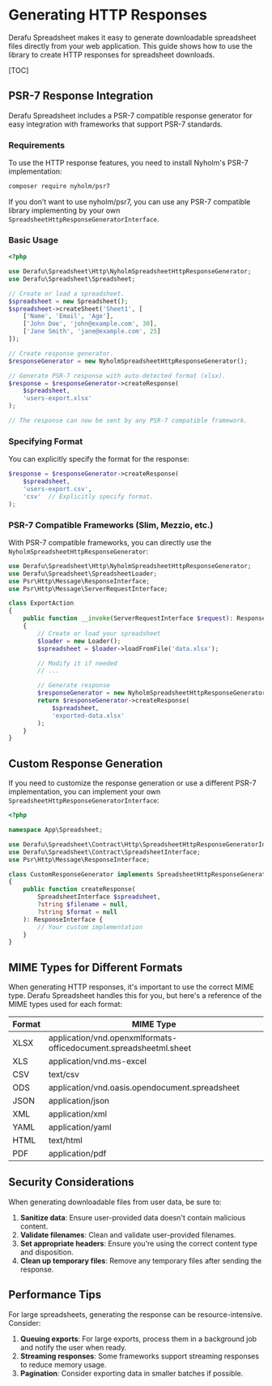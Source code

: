 # Generating HTTP Responses

Derafu Spreadsheet makes it easy to generate downloadable spreadsheet files directly from your web application. This guide shows how to use the library to create HTTP responses for spreadsheet downloads.

[TOC]

## PSR-7 Response Integration

Derafu Spreadsheet includes a PSR-7 compatible response generator for easy integration with frameworks that support PSR-7 standards.

### Requirements

To use the HTTP response features, you need to install Nyholm's PSR-7 implementation:

```bash
composer require nyholm/psr7
```

If you don’t want to use nyholm/psr7, you can use any PSR-7 compatible library implementing by your own `SpreadsheetHttpResponseGeneratorInterface`.

### Basic Usage

```php
<?php

use Derafu\Spreadsheet\Http\NyholmSpreadsheetHttpResponseGenerator;
use Derafu\Spreadsheet\Spreadsheet;

// Create or load a spreadsheet.
$spreadsheet = new Spreadsheet();
$spreadsheet->createSheet('Sheet1', [
    ['Name', 'Email', 'Age'],
    ['John Doe', 'john@example.com', 30],
    ['Jane Smith', 'jane@example.com', 25]
]);

// Create response generator.
$responseGenerator = new NyholmSpreadsheetHttpResponseGenerator();

// Generate PSR-7 response with auto-detected format (xlsx).
$response = $responseGenerator->createResponse(
    $spreadsheet,
    'users-export.xlsx'
);

// The response can now be sent by any PSR-7 compatible framework.
```

### Specifying Format

You can explicitly specify the format for the response:

```php
$response = $responseGenerator->createResponse(
    $spreadsheet,
    'users-export.csv',
    'csv'  // Explicitly specify format.
);
```

### PSR-7 Compatible Frameworks (Slim, Mezzio, etc.)

With PSR-7 compatible frameworks, you can directly use the `NyholmSpreadsheetHttpResponseGenerator`:

```php
use Derafu\Spreadsheet\Http\NyholmSpreadsheetHttpResponseGenerator;
use Derafu\Spreadsheet\SpreadsheetLoader;
use Psr\Http\Message\ResponseInterface;
use Psr\Http\Message\ServerRequestInterface;

class ExportAction
{
    public function __invoke(ServerRequestInterface $request): ResponseInterface
    {
        // Create or load your spreadsheet
        $loader = new Loader();
        $spreadsheet = $loader->loadFromFile('data.xlsx');

        // Modify it if needed
        // ...

        // Generate response
        $responseGenerator = new NyholmSpreadsheetHttpResponseGenerator();
        return $responseGenerator->createResponse(
            $spreadsheet,
            'exported-data.xlsx'
        );
    }
}
```

## Custom Response Generation

If you need to customize the response generation or use a different PSR-7 implementation, you can implement your own `SpreadsheetHttpResponseGeneratorInterface`:

```php
<?php

namespace App\Spreadsheet;

use Derafu\Spreadsheet\Contract\Http\SpreadsheetHttpResponseGeneratorInterface;
use Derafu\Spreadsheet\Contract\SpreadsheetInterface;
use Psr\Http\Message\ResponseInterface;

class CustomResponseGenerator implements SpreadsheetHttpResponseGeneratorInterface
{
    public function createResponse(
        SpreadsheetInterface $spreadsheet,
        ?string $filename = null,
        ?string $format = null
    ): ResponseInterface {
        // Your custom implementation
    }
}
```

## MIME Types for Different Formats

When generating HTTP responses, it's important to use the correct MIME type. Derafu Spreadsheet handles this for you, but here's a reference of the MIME types used for each format:

| Format | MIME Type                                                         |
|--------|-------------------------------------------------------------------|
| XLSX   | application/vnd.openxmlformats-officedocument.spreadsheetml.sheet |
| XLS    | application/vnd.ms-excel                                          |
| CSV    | text/csv                                                          |
| ODS    | application/vnd.oasis.opendocument.spreadsheet                    |
| JSON   | application/json                                                  |
| XML    | application/xml                                                   |
| YAML   | application/yaml                                                  |
| HTML   | text/html                                                         |
| PDF    | application/pdf                                                   |

## Security Considerations

When generating downloadable files from user data, be sure to:

1. **Sanitize data**: Ensure user-provided data doesn't contain malicious content.
2. **Validate filenames**: Clean and validate user-provided filenames.
3. **Set appropriate headers**: Ensure you're using the correct content type and disposition.
4. **Clean up temporary files**: Remove any temporary files after sending the response.

## Performance Tips

For large spreadsheets, generating the response can be resource-intensive. Consider:

1. **Queuing exports**: For large exports, process them in a background job and notify the user when ready.
2. **Streaming responses**: Some frameworks support streaming responses to reduce memory usage.
3. **Pagination**: Consider exporting data in smaller batches if possible.

